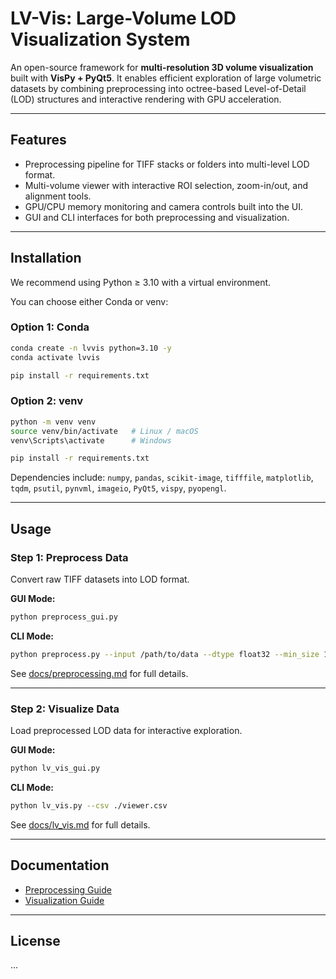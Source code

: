# LV-Vis: Large-Volume LOD Visualization System

An open-source framework for **multi-resolution 3D volume visualization** built with **VisPy + PyQt5**. It enables efficient exploration of large volumetric datasets by combining preprocessing into octree-based Level-of-Detail (LOD) structures and interactive rendering with GPU acceleration.

---

## Features
- Preprocessing pipeline for TIFF stacks or folders into multi-level LOD format.
- Multi-volume viewer with interactive ROI selection, zoom-in/out, and alignment tools.
- GPU/CPU memory monitoring and camera controls built into the UI.
- GUI and CLI interfaces for both preprocessing and visualization.

---

## Installation

We recommend using Python ≥ 3.10 with a virtual environment.

You can choose either Conda or venv:

### Option 1: Conda 
```bash
conda create -n lvvis python=3.10 -y
conda activate lvvis

pip install -r requirements.txt
```

### Option 2: venv
```bash
python -m venv venv
source venv/bin/activate   # Linux / macOS
venv\Scripts\activate      # Windows

pip install -r requirements.txt
```

Dependencies include: `numpy`, `pandas`, `scikit-image`, `tifffile`, `matplotlib`, `tqdm`, `psutil`, `pynvml`, `imageio`, `PyQt5`, `vispy`, `pyopengl`.

---

## Usage

### Step 1: Preprocess Data
Convert raw TIFF datasets into LOD format.

**GUI Mode:**
```bash
python preprocess_gui.py
```

**CLI Mode:**
```bash
python preprocess.py --input /path/to/data --dtype float32 --min_size 100
```

See [docs/preprocessing.md](docs/preprocessing.md) for full details.

---

### Step 2: Visualize Data
Load preprocessed LOD data for interactive exploration.

**GUI Mode:**
```bash
python lv_vis_gui.py
```

**CLI Mode:**
```bash
python lv_vis.py --csv ./viewer.csv
```

See [docs/lv_vis.md](docs/lv_vis.md) for full details.

---

## Documentation
- [Preprocessing Guide](docs/preprocessing.md)
- [Visualization Guide](docs/lv_vis.md)

---

## License
...
